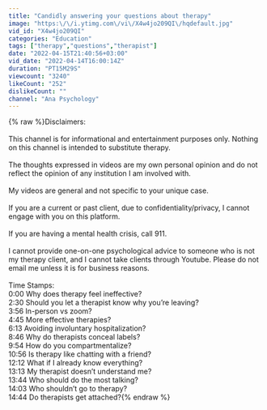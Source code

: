 ```yaml
---
title: "Candidly answering your questions about therapy"
image: "https:\/\/i.ytimg.com\/vi\/X4w4jo209QI\/hqdefault.jpg"
vid_id: "X4w4jo209QI"
categories: "Education"
tags: ["therapy","questions","therapist"]
date: "2022-04-15T21:40:56+03:00"
vid_date: "2022-04-14T16:00:14Z"
duration: "PT15M29S"
viewcount: "3240"
likeCount: "252"
dislikeCount: ""
channel: "Ana Psychology"
---
```

{% raw %}Disclaimers:<br /><br />This channel is for informational and entertainment purposes only. Nothing on this channel is intended to substitute therapy.<br /><br />The thoughts expressed in videos are my own personal opinion and do not reflect the opinion of any institution I am involved with.<br /><br />My videos are general and not specific to your unique case.<br /><br />If you are a current or past client, due to confidentiality/privacy, I cannot engage with you on this platform.<br /><br />If you are having a mental health crisis, call 911.<br /><br />I cannot provide one-on-one psychological advice to someone who is not my therapy client, and I cannot take clients through Youtube. Please do not email me unless it is for business reasons. <br /><br />Time Stamps:<br />0:00 Why does therapy feel ineffective?<br />2:30 Should you let a therapist know why you’re leaving?<br />3:56 In-person vs zoom?<br />4:45 More effective therapies?<br />6:13 Avoiding involuntary hospitalization?<br />8:46 Why do therapists conceal labels?<br />9:54 How do you compartmentalize?<br />10:56 Is therapy like chatting with a friend?<br />12:12 What if I already know everything?<br />13:13 My therapist doesn’t understand me?<br />13:44 Who should do the most talking?<br />14:03 Who shouldn’t go to therapy?<br />14:44 Do therapists get attached?{% endraw %}
